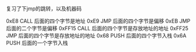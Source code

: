 复习了下jmp的跳转，以及机器码

0xE8 CALL 后面的四个字节是地址
0xE9 JMP 后面的四个字节是偏移
0xEB JMP 后面的二个字节是偏移
0xFF15 CALL 后面的四个字节是存放地址的地址
0xFF25 JMP 后面的四个字节是存放地址的地址
0x68 PUSH 后面的四个字节入栈
0x6A PUSH 后面的一个字节入栈